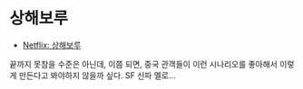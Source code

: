 # 상해보루

* [Netflix: 상해보루](https://www.netflix.com/title/81161230)

끝까지 못참을 수준은 아닌데,
이쯤 되면, 중국 관객들이 이런 시나리오를 좋아해서 이렇게 만든다고 봐야하지 않을까 싶다.
SF 신파 멜로...
